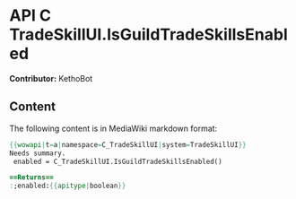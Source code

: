 # API C TradeSkillUI.IsGuildTradeSkillsEnabled

**Contributor:** KethoBot

## Content

The following content is in MediaWiki markdown format:

```mediawiki
{{wowapi|t=a|namespace=C_TradeSkillUI|system=TradeSkillUI}}
Needs summary.
 enabled = C_TradeSkillUI.IsGuildTradeSkillsEnabled()

==Returns==
:;enabled:{{apitype|boolean}}
```
